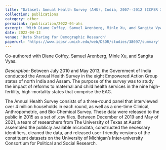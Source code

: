 ```yaml
---
title: "Dataset: Annual Health Survey (AHS), India, 2007--2012 (ICPSR 38097)"
collection: publications
category: other
permalink: /publication/2022-04-ahs
excerpt: 'With Diane Coffey, Samuel Arenberg, Minle Xu, and Sangita Vyas. The Annual Health Survey, 2007--2012 is a longitudinal panel of over 4 million households in nine high-mortality Indian states, designed to track maternal and child health outcomes at the district level. I was part of a team that assembled, cleaned, and documented the raw government microdata, releasing user-friendly versions through ICPSR to support high-quality research.'
date: 2022-04-13
venue: 'Data Sharing for Demographic Research'
paperurl: 'https://www.icpsr.umich.edu/web/DSDR/studies/38097/summary'
---
```


Co-authored with Diane Coffey, Samuel Arenberg, Minle Xu, and Sangita Vyas.

*Description:* Between July 2010 and May 2013, the Government of India conducted the Annual Health Survey in the eight Empowered Action Group states of north India and Assam. The purpose of the survey was to study the impact of reforms to maternal and child health services in the nine high-fertility, high-mortality states that comprise the EAG. 

The Annual Health Survey consists of a three-round panel that interviewed over 4 million households in each round, as well as a one-time Clinical, Anthropometric, and Bio-Chemical Survey. These data were released to the public in 2015 as a set of .csv files. Between December of 2019 and May of 2021, a team of researchers from The University of Texas at Austin assembled the publicly available microdata, constructed the necessary identifiers, cleaned the data, and released user-friendly versions of the constituent datasets on the University of Michigan’s Inter-university Consortium for Political and Social Research.